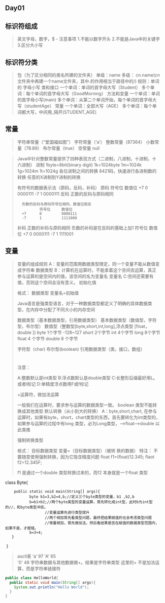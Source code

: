 ## Day01

## 标识符组成

> 英文字母，数字，$ -
>  注意事项
>  1.不能以数字开头
>  2.不能是Java中的关键字
>  3.区分大小写

## 标识符分类

> 包（为了区分相同的类名所建的文件夹）
> 单级：name 
> 多级： cn.name(cn文件夹中再建一个name文件夹，其中.的作用相当于路径中的/)
> 规则：单词的 字母小写
> 类和接口
> 一个单词：单词的首字母大写（Student）
> 多个单词：每个单词的首字母大写（GoodMorning）
> 方法和变量
> 一个单词：单词的首字母小写(main)
> 多个单词：从第二个单词开始，每个单词的首字母大写（studentAge）
> 常量
> 一个单词：全部大写（AGE）
> 多个单词：每个单词都大写，中间用_隔开(STUDENT_AGE)

## 常量

> 字符串常量（“爱国福如图”）
> 字符常量（‘a’）
> 整数常量（87364）
> 小数常量（78.89）
> 布尔常量（true）
> 空常量  null

> Java中针对整数常量提供了四种表现方式（二进制，八进制，十进制，十六进制）
> 进制
> 1byte=8bit(binary digit)
> 1k=1024byte
> 1m=1024k
> 1g=1024m
> 1t=1024g
> 各位进制之间的转换
> 8421码，快速进行各进制数的转换
> 任意的X进制到Y进制的转换
>
> 有符号的数据表示法（原码，反码，补码）
>  原码      符号位     数值位
> +7			0			0000111
> -7			1			0000111
> 反码   正数的反码与原码相同
>
> 		负数的反码与原码符号位相同，数值位取反
> 				符号位     数值位
> 		+7      0         0000111
> 	    -7      1         1111000
>
> 补码
> 正数的补码与原码相同
> 负数的补码是在反码的基础上加1
> 		     符号位      数值位
> 	+7       0          0000111
> 	-7       1          1111001

## 变量

>  变量的组成规则
>    A：变量的范围用数据类型限定，同一个变量不能从数值变成字符串
>    数据类型
>    B：计算机在运算时，不能拿着这个空间去运算，真正参与运算的是空间内的值，该空间的名为变量名
>    变量名
>    C:空间还需要有值，否则这个空间会没有意义。
>    初始化值
>
>  格式：
>  数据类型  变量名=初始值
>
>  Java语言是强类型语言，对于一种数据类型都定义了明确的具体数据类型，在内存中分配了不同大小的内存空间
>
>  数据类型（基本数据类型，引用数据类型）
>    基本数据类型（数值型，字符型，布尔型）
>    数值型（整数型[byte,short,int,long],浮点类型 [float，double ])
>   byte 1个字节   -128~127	short 2个字节	  int 4个字节  long  8个字节
>   float  4 个字节			double 8 个字节
>
>  字符型（char)
>  布尔型(boolean)
>  引用数据类型（类，接口，数组）
>
>  # 
>
>  注意：
>
>  A:整数默认是int类型
>  B:浮点数默认是double类型
>  C:长整形后缀最好用L。或者l标记
>  D:单精度浮点数用F或f标记
>
>  +运算符，做加法运算
>
>  一般我们在运算时，要求参与运算的数据类型一致。
>  boolean 类型不能转换成其他类型
>  默认转换（从小到大的转换）
>  A：byte,short,chart,  在参与运算时，如果有byte，short，chart类型的东西，首先要转化为int类型的，如果参与运算的过程中有long 类型，必为Long类型，——>float——>double  以此类推
>
>  
>
>  强制转换类型
>
>  格式：
>  目标数据类型   变量=（目标数据类型）（被转 
>  换的数据）
>  特注：
>  不要随意使用强制转换，因为它隐含精度问题
>  float f1=(float)12.345;
>  flaot f2=12.345F;
>
>  f1 是通过一个double 类型转换过来的，而f2 本身就是一个float 类型



class Byte{

	    public static void main(String[] args){
	           byte b1=3,b2=4,b;//定义三个byte类型的变量，b1 ,b2,b
	           b=b1+b2;//两个byte类型的变量运算，首先转化成int型，此时b为int型的//，和byte类型冲突。
	                  //变量运算先进行类型提升
	                  //两个相加首先看类型问题，最终把结果赋值的也会考虑类型问题
	                  //常量相加，首先做加法，然后看结果是否在赋值的数据类型范围内，如果不是，才报错。
	           b=3+4;
	   }
​          }

> ascII表
> ‘a’     97
> 'A'     65  
> '0'    48
> 字符串数据与其他数据做+。结果是字符串类型
> 这里的+ 不是加法运算，而是字符串链接符
>
> 















~~~java
public class HelloWorld{
  public static void main(String[] args){
    System.out.println("Hello World");
  }
}
~~~



